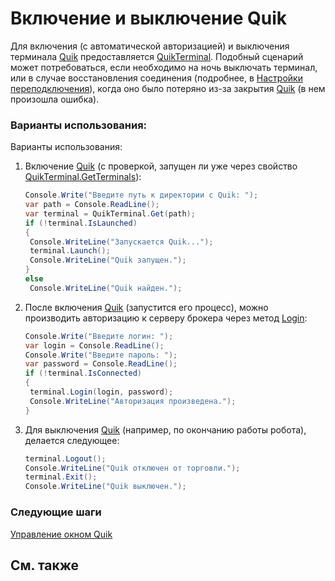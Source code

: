 # Включение и выключение Quik

Для включения (с автоматической авторизацией) и выключения терминала [Quik](Quik.md) предоставляется [QuikTerminal](xref:StockSharp.Quik.QuikTerminal). Подобный сценарий может потребоваться, если необходимо на ночь выключать терминал, или в случае восстановления соединения (подробнее, в [Настройки переподключения](Reconnect.md)), когда оно было потеряно из\-за закрытия [Quik](Quik.md) (в нем произошла ошибка). 

### Варианты использования:

Варианты использования: 

1. Включение [Quik](Quik.md) (с проверкой, запущен ли уже через свойство [QuikTerminal.GetTerminals](xref:StockSharp.Quik.QuikTerminal.GetTerminals)): 

   ```cs
   Console.Write("Введите путь к директории с Quik: ");
   var path = Console.ReadLine();
   var terminal = QuikTerminal.Get(path);
   if (!terminal.IsLaunched)
   {
   	Console.WriteLine("Запускается Quik...");
   	terminal.Launch();
   	Console.WriteLine("Quik запущен.");
   }
   else
   	Console.WriteLine("Quik найден.");
   ```
2. После включения [Quik](Quik.md) (запустится его процесс), можно производить авторизацию к серверу брокера через метод [Login](xref:StockSharp.Quik.QuikTerminal.Login): 

   ```cs
   Console.Write("Введите логин: ");
   var login = Console.ReadLine();
   Console.Write("Введите пароль: ");
   var password = Console.ReadLine();
   if (!terminal.IsConnected)
   {
   	terminal.Login(login, password);
   	Console.WriteLine("Авторизация произведена.");
   }
   ```
3. Для выключения [Quik](Quik.md) (например, по окончанию работы робота), делается следующее: 

   ```cs
   terminal.Logout();
   Console.WriteLine("Quik отключен от торговли.");
   terminal.Exit();
   Console.WriteLine("Quik выключен.");
   ```

### Следующие шаги

[Управление окном Quik](QuikWindow.md)

## См. также
